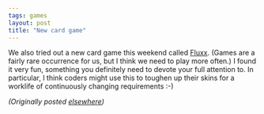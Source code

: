 ```yaml
---
tags: games
layout: post
title: "New card game"
---
```




<p>We also tried out a new card game this weekend called <a href="http://www.wunderland.com/LooneyLabs/Fluxx/Default.html">Fluxx</a>. (Games are a fairly rare occurrence for us, but I think we need to play more often.) I found it very fun, something you definitely need to devote your full attention to. In particular, I think coders might use this to toughen up their skins for a worklife of continuously changing requirements :-)</p>

<p>
<p><em>(Originally posted <a href="http://use.perl.org/~lachoy/journal/5249">elsewhere</a>)</em></p>


